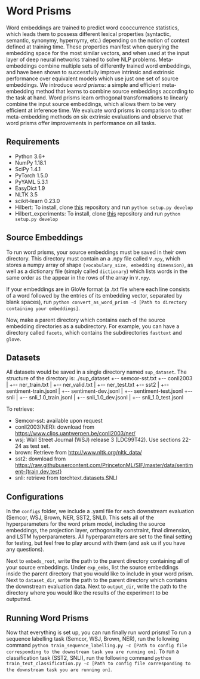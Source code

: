 # Word Prisms

Word embeddings are trained to predict word cooccurrence statistics, which leads them to possess different lexical properties (syntactic, semantic, synonymy, hypernymy, etc.) depending on the notion of context defined at training time.
These properties manifest when querying the embedding space for the most similar vectors, and when used at the input layer of deep neural networks trained to solve NLP problems.
Meta-embeddings combine multiple sets of differently trained word embeddings, and have been shown to successfully improve intrinsic and extrinsic performance over equivalent models which use just one set of source embeddings. 
We introduce *word prisms*: a simple and efficient meta-embedding method that learns to combine source embeddings according to the task at hand. 
Word prisms learn orthogonal transformations to linearly combine the input source embeddings, which allows them to be very efficient at inference time.
We evaluate word prisms in comparison to other meta-embedding methods on six extrinsic evaluations and observe that word prisms offer improvements in performance on all tasks.

## Requirements

* Python 3.6+
* NumPy 1.18.1
* SciPy 1.4.1
* PyTorch 1.5.0
* PyYAML 5.3.1
* EasyDict 1.9
* NLTK 3.5
* scikit-learn 0.23.0
* Hilbert: To install, clone [this](https://github.com/enewe101/hilbert) repository and run `python setup.py develop`
* Hilbert_experiments: To install, clone [this](https://github.com/kylie-box/hilbert_experiments) repository and run `python setup.py develop`

## Source Embeddings

To run word prisms, your source embeddings must be saved in their own directory. This directory must contain an a .npy file called `V.npy`, which stores a numpy array of shape `(vocabulary_size, embedding dimension)`, as well as a dictionary file (simply called `dictionary`) which lists words in the same order as the appear in the rows of the array in `V.npy`.

If your embeddings are in GloVe format (a .txt file where each line consists of a word followed by the entries of its embedding vector, separated by blank spaces), run `python convert_as_word_prism -d [Path to directory containing your embeddings]`.

Now, make a parent directory which contains each of the source embedding directories as a subdirectory. For example, you can have a directory called `facets`, which contains the subdirectories `fasttext` and `glove`.

## Datasets

All datasets would be saved in a single directory named `sup_dataset`. 
The structure of the directory is:
./sup_dataset
+-- semcor-sst.txt
+-- conll2003
|    +-- ner_train.txt
|    +-- ner_valid.txt
|    +-- ner_test.txt
+-- sst2
|    +-- sentiment-train.jsonl
|    +-- sentiment-dev.jsonl
|    +-- sentiment-test.jsonl
+-- snli
|    +-- snli_1.0_train.jsonl 
|    +-- snli_1.0_dev.jsonl 
|    +-- snli_1.0_test.jsonl 

To retrieve:
* Semcor-sst: available upon request
* conll2003(NER): download from https://www.clips.uantwerpen.be/conll2003/ner/
* wsj: Wall Street Journal (WSJ) release 3 (LDC99T42). Use sections 22-24 as test set.
* brown: Retrieve from http://www.nltk.org/nltk_data/
* sst2: download from https://raw.githubusercontent.com/PrincetonML/SIF/master/data/sentiment-{train,dev,test}
* snli: retrieve from torchtext.datasets.SNLI

## Configurations

In the `configs` folder, we include a .yaml file for each downstream evaluation (Semcor, WSJ, Brown, NER, SST2, SNLI). This sets all of the hyperparameters for the word prism model, including the source embeddings, the projection layer, orthogonality constraint, final dimension, and LSTM hyperparameters. All hyperparameters are set to the final setting for testing, but feel free to play around with them (and ask us if you have any questions).

Next to `embeds_root`, write the path to the parent directory containing all of your source embeddings. Under `exp_embs`, list the source embeddings inside the parent directory that you would like to include in your word prism. Next to `dataset_dir`, write the path to the parent directory which contains the downstream evaluation data. Next to `output_dir`, write the path to the directory where you would like the results of the experiment to be outputted.

## Running Word Prisms

Now that everything is set up, you can run finally run word prisms! To run a sequence labelling task (Semcor, WSJ, Brown, NER), run the following command `python train_sequence_labelling.py -c [Path to config file corresponding to the downstream task you are running on]`. To run a classification task (SST2, SNLI), run the following command `python train_text_classification.py -c [Path to config file corresponding to the downstream task you are running on]`. 
